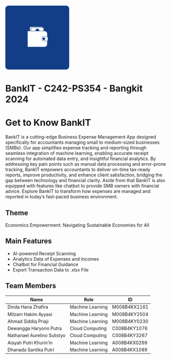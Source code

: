 ![BankIT Logo](https://raw.githubusercontent.com/Bangkit-Capstone-C242-PS354/.github/refs/heads/main/profile/bankitprofile.png)

# BankIT - C242-PS354 - Bangkit 2024

# Get to Know BankIT

BankIT is a cutting-edge Business Expense Management App designed specifically for accountants managing small to medium-sized businesses (SMBs). Our app simplifies expense tracking and reporting through seamless integration of machine learning, enabling accurate receipt scanning for automated data entry, and insightful financial analytics. By addressing key pain points such as manual data processing and error-prone tracking, BankIT empowers accountants to deliver on-time tax-ready reports, improve productivity, and enhance client satisfaction, bridging the gap between technology and financial clarity. Aside from that BankIT is also equipped with features like chatbot to provide SMB owners with financial advice. Explore BankIT to transform how expenses are managed and reported in today’s fast-paced business environment.

## Theme
Economics Empowerment: Navigating Sustainable Economies for All

## Main Features
- AI-powered Receipt Scanning
- Analytics Data of Expenses and Incomes
- Chatbot for Financial Guidance
- Export Transaction Data to .xlsx File

## Team Members

| Name                           | Role               | ID          |
|--------------------------------|--------------------|-------------|
| Dinda Hana Zhafira             | Machine Learning   | M008B4KX1161|
| Milzam Hakim Ayyasi            | Machine Learning   | M008B4KY2504 |
| Ahmad Siddiq Priaji            | Machine Learning   | M008B4KY0230 |
| Dewangga Haryono Putra         | Cloud Computing    | C008B4KY1076 |
| Nathanael Aurelino Sulistyo    | Cloud Computing    | C008B4KY3267  |
| Aisyah Putri Khurin’in         | Machine Learning   | A008B4KX0269 |
| Dhanada Santika Putri          | Machine Learning   | A008B4KX1089  |


